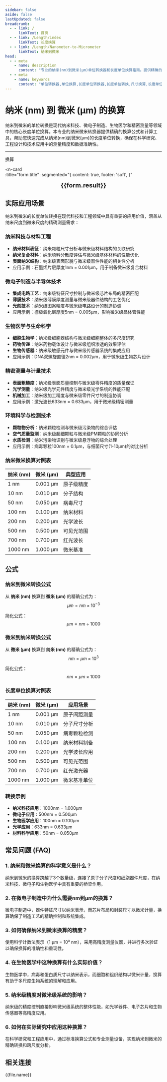 ```yaml
---
sidebar: false
aside: false
lastUpdated: false
breadcrumb:
  - - link: /
      linkText: 首页
  - - link: /Length/index
      linkText: 长度换算
  - - link: /Length/Nanometer-to-Micrometer
      linkText: 纳米到微米
head:
  - - meta
    - name: description
      content: "专业的纳米(nm)到微米(μm)单位转换器和长度单位换算指南。提供精确的纳米微米换算公式、转换表和计算器，适用于纳米科技、微电子制造、生物医学和精密测量等领域的长度单位转换需求。"
  - - meta
    - name: keywords
      content: "单位转换器,单位换算,长度单位转换器,长度单位转换,尺寸换算,长度单位换算,纳米微米,纳米和微米,纳米单位,一纳米等于多少微米,纳米到微米换算,nm μm,纳米和微米的换算单位,纳米微米转换,μm是什么单位,纳米换算,nm,微米单位,长度换算公式,纳米转微米,微米换算,纳米计算器,微米计算器,长度单位,纳米到微米公式,微米转换器,纳米微米对照表,长度转换,单位换算表,纳米微米换算器,微米长度,纳米长度,长度计算,单位转换公式,纳米微米计算,长度换算器,微米单位换算,纳米单位换算,长度单位转换表,纳米微米转换表"
---
```

# 纳米 (nm) 到 微米 (μm) 的换算

纳米到微米的单位转换是现代纳米科技、微电子制造、生物医学和精密测量等领域中的核心长度单位换算。本专业的纳米微米转换器提供精确的换算公式和计算工具，帮助您快速完成从纳米(nm)到微米(μm)的长度单位转换，确保在科学研究、工程设计和技术应用中的测量精度和数据准确性。

---
<script setup>
import { onMounted, reactive, inject, ref } from 'vue'
import { NButton, NForm, NFormItem, NInput, NInputNumber, NSelect, NCard, useMessage,NGrid ,NGi } from 'naive-ui'
import { defineClientComponent } from 'vitepress'
import { Length } from '../../files';
const seoKey = ['单位转换器','单位换算','长度单位转换器','长度单位转换','尺寸换算','长度单位换算','长度单位换算表','纳米微米','纳米和微米','纳米单位','一纳米等于多少微米','纳米到微米换算','nm μm','纳米和微米的换算单位','纳米微米转换','μm是什么单位','纳米和微米','纳米换算','nm','微米单位','长度换算公式','纳米转微米','微米换算','纳米计算器','微米计算器','长度单位','纳米到微米公式','微米转换器','纳米微米对照表','长度转换','单位换算表','纳米微米换算器','微米长度','纳米长度','长度计算','单位转换公式','纳米微米计算','长度换算器','微米单位换算','纳米单位换算','长度单位转换表','纳米微米转换表']
const convert = inject('convert')

const form = reactive({
  number: null,
  result: '',
  title: '纳米 (nm) 到 微米 (μm) 的换算'
})

const convertHandler = () => {
  if (form.number !== null && !isNaN(form.number)) {
    const convertedValue = parseFloat(form.number) / 1000
    form.result = `${form.number}nm = ${convertedValue.toFixed(3)}μm`
  } else {
    form.result = '请输入有效的数值。'
  }
}
</script>

<n-form size="large" :model="form">
  <n-form-item label="纳米 (nm)">
    <n-input-number v-model:value="form.number" placeholder="输入纳米" style="width: 100%" />
  </n-form-item>
  <n-form-item>
    <n-button type="info" @click="convertHandler" block>换算</n-button>
  </n-form-item>
</n-form>

<n-card  
  :title="form.title"
  :segmented="{
    content: true,
    footer: 'soft',
  }"
>
  <div  style="text-align:center;font-size:20px;">
    <strong>{{form.result}}</strong>
  </div>
    <template #footer>
    <div>
      <span v-for="item of seoKey">{{item}}，</span>
    </div>
  </template>
</n-card>

## 实际应用场景

纳米到微米的长度单位转换在现代科技和工程领域中具有重要的应用价值，涵盖从纳米尺度到微米尺度的精确测量需求：

### 纳米科技与材料工程
- **纳米材料表征**：纳米颗粒尺寸分析与微米级材料结构的关联研究
- **纳米复合材料**：纳米填料分散度评估与微米级基体材料的性能优化
- **表面纳米结构**：纳米级表面形貌与微米级器件性能的相关性分析
- 应用示例：石墨烯片层厚度1nm = 0.001μm，用于制备微米级复合材料

### 微电子制造与半导体技术
- **集成电路工艺**：纳米级特征尺寸控制与微米级芯片布局的精密匹配
- **薄膜技术**：纳米级薄膜厚度测量与微米级器件结构的工艺优化
- **光刻技术**：纳米级图案精度与微米级电路设计的制造协调
- 应用示例：栅极氧化层厚度5nm = 0.005μm，影响微米级晶体管性能

### 生物医学与生命科学
- **细胞生物学**：纳米级细胞器结构与微米级细胞整体的多尺度研究
- **药物传递**：纳米药物载体设计与微米级组织渗透的效果评估
- **生物传感器**：纳米级敏感元件与微米级传感器系统的集成应用
- 应用示例：DNA双螺旋直径2nm = 0.002μm，用于微米级生物芯片设计

### 精密测量与计量技术
- **表面粗糙度**：纳米级表面质量控制与微米级零件精度的质量保证
- **光学测量**：纳米级光学元件精度与微米级光学系统的性能匹配
- **机械加工**：纳米级加工精度与微米级零件尺寸的制造协调
- 应用示例：激光波长633nm = 0.633μm，用于微米级精密测量

### 环境科学与检测技术
- **颗粒物分析**：纳米颗粒检测与微米级污染物的综合评估
- **空气质量监测**：纳米级超细颗粒与微米级PM颗粒的协同分析
- **水质检测**：纳米污染物识别与微米级悬浮物的综合处理
- 应用示例：病毒颗粒100nm = 0.1μm，与细菌尺寸(1-10μm)的对比分析

### 纳米微米换算对照表

| 纳米 (nm) | 微米 (μm) | 典型应用 |
|----------|-------------|----------|
| 1 nm | 0.001 μm | 原子级精度 |
| 10 nm | 0.010 μm | 分子结构 |
| 50 nm | 0.050 μm | 病毒尺寸 |
| 100 nm | 0.100 μm | 纳米材料 |
| 200 nm | 0.200 μm | 光学波长 |
| 500 nm | 0.500 μm | 可见光范围 |
| 700 nm | 0.700 μm | 红光波长 |
| 1000 nm | 1.000 μm | 微米基准 |

## 公式

### 纳米到微米转换公式
从 **纳米 (nm)** 换算到 **微米 (μm)** 的精确公式为：
$$ μm = nm \times 10^{-3} $$

简化公式：
$$ μm = nm \div 1000 $$

### 微米到纳米转换公式
从 **微米 (μm)** 换算到 **纳米 (nm)** 的精确公式为：
$$ nm = μm \times 10^{3} $$

简化公式：
$$ nm = μm \times 1000 $$

### 长度单位换算对照表

| 纳米 (nm) | 微米 (μm) | 应用场景 |
|-----------|-----------|----------|
| 1 nm | 0.001 μm | 原子间距测量 |
| 10 nm | 0.010 μm | 分子尺寸分析 |
| 50 nm | 0.050 μm | 病毒颗粒检测 |
| 100 nm | 0.100 μm | 纳米材料制备 |
| 200 nm | 0.200 μm | 光学波长应用 |
| 500 nm | 0.500 μm | 可见光范围 |
| 700 nm | 0.700 μm | 红光激光器 |
| 1000 nm | 1.000 μm | 微米基准单位 |

### 转换示例
- **纳米科技应用**：1000nm = 1.000μm
- **微电子应用**：500nm = 0.500μm
- **生物医学应用**：100nm = 0.100μm
- **光学应用**：633nm = 0.633μm
- **材料科学应用**：50nm = 0.050μm

## 常见问题 (FAQ)

### 1. 纳米和微米换算的科学意义是什么？
纳米到微米的换算跨越了3个数量级，连接了原子分子尺度和细胞器件尺度，在纳米科技、微电子和生物医学中具有重要的桥梁作用。

### 2. 在微电子制造中为什么需要nm到μm的换算？
微电子制造中，器件特征尺寸以纳米表示，而芯片布局和封装尺寸以微米计量，换算确保了制造工艺的精确控制和系统集成。

### 3. 如何确保纳米到微米换算的精度？
使用科学计数法表示（1 μm = 10³ nm），采用高精度测量仪器，并进行多次验证以确保换算的准确性和重现性。

### 4. 在生物医学中这种换算有什么实际价值？
生物医学中，病毒和蛋白质尺寸以纳米表示，而细胞和组织结构以微米计量，换算有助于多尺度生物系统的理解和应用。

### 5. 纳米级精度对微米级系统的影响？
纳米级的精度控制直接影响微米级系统的整体性能，如光学器件、电子芯片和生物传感器等高精度应用。

### 6. 如何在实际研究中应用这种换算？
在科学研究和工程应用中，通过标准换算公式和专业测量设备，实现纳米到微米的精确转换和跨尺度分析。

## 相关连接
<n-grid x-gap="12" :cols="2">
  <n-gi v-for="(file, index) in Length" :key="index">
    <n-button
      text
      tag="a"
      :href="file.path"
      type="info"
    >
      {{file.name}}
    </n-button>
  </n-gi>
</n-grid>